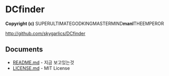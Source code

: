 # DCfinder
**Copyright (c)** SUPERULTIMATEGODKINGMASTERMIND**manl**THEEMPEROR

http://github.com/skygarlics/DCfinder

Documents
--------
- [README.md](README.md) - 지금 보고있는것
- [LICENSE.md](LICENSE.md) - MIT License
